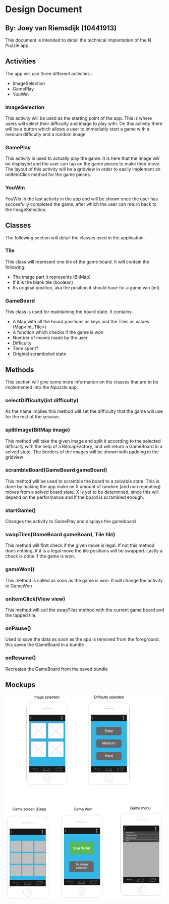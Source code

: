 Design Document
===============

By: Joey van Riemsdijk (10441913)
---------------------------------

This document is intended to detail the technical implentation of the N Puzzle app.

Activities
----------

The app will use three different activities :
 - ImageSelection
 - GamePlay
 - YouWin

### ImageSelection ###

This activity will be used as the starting point of the app. This is where users will select their difficulty and image to play with. On this activity there will be a button which allows a user to immediatly start a game with a medium difficulty and a rondom image

### GamePlay ###

This activity is used to actually play the game. It is here that the image will be displayed and the user can tap on the game pieces to make their move. The layout of this activity will be a gridview in order to easily implement an onItemClick method for the game pieces.

### YouWin ###

YouWin in the last activity in the app and will be shown once the user has succesfully completed the game, after which the user can return back to the ImageSelection.



Classes
-------

The following section will detail the classes used in the application.

### Tile ###

This class will represent one tile of the game board. It will contain the following:
 - The image part it represents (BitMap)
 - If it is the blank tile (boolean)
 - Its original position, aka the position it should have for a game win (int)

### GameBoard ###

This class is used for maintaining the board state. It contains:
 - A Map with all the board positions as keys and the Tiles as values (Map<int, Tile>)
 - A function which checks if the game is won
 - Number of moves made by the user
 - Difficulty
 - Time spent?
 - Original scrambeled state



Methods
-------

This section will give some more information on the classes that are to be implemented into the Npuzzle app.

### selectDifficulty(int difficulty) ###
As the name implies this method will set the difficulty that the game will use for the rest of the session.

### splitImage(BitMap image) ###
This method will take the given image and split it according to the selected difficulty with the help of a BitmapFactory, and will return a GameBoard in a solved state. The borders of the images will be shown with padding in the gridview

### scrambleBoard(GameBoard gameBoard) ###
This mehtod will be used to scramble the board to a solvable state. This is done by making the app make an X amount of random (and non repeating) moves from a solved board state. X is yet to be determined, since this will depend on the performance and if the board is scrambled enough.

### startGame() ###
Changes the activity to GamePlay and displays the gameboard

### swapTiles(GameBoard gameBoard, Tile tile) ###
This method will first check if the given move is legal. If not this method does nothing, if it is a legal move the tile positions will be swapped. Lastly a check is done if the game is won.

### gameWon() ###
This method is called as soon as the game is won. It will change the activity to GameWon

### onItemClick(View view) ###
This method will call the swapTiles method with the current game board and the tapped tile.

### onPause() ###
Used to save the data as soon as the app is removed from the foreground, this saves the GameBoard in a bundle

### onResume() ###
Recreates the GameBoard from the saved bundle

Mockups
-------

![mockup](https://github.com/jvriemsdijk/Npuzzle10441913/blob/master/doc/Mockups.png)

